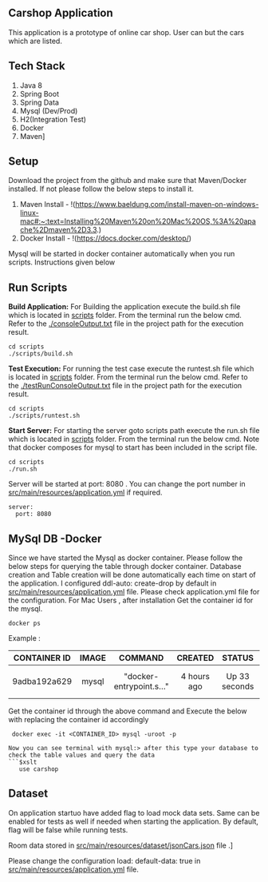 ## Carshop Application

This application is a prototype of online car shop. User can but the cars which are listed.
## Tech Stack
1. Java 8
2. Spring Boot
3. Spring Data
4. Mysql (Dev/Prod)
5. H2(Integration Test)
5. Docker
6. Maven]

## Setup

Download the project from the github and make sure that Maven/Docker installed. If not please follow the below steps to install it.
1. Maven Install - !(https://www.baeldung.com/install-maven-on-windows-linux-mac#:~:text=Installing%20Maven%20on%20Mac%20OS,%3A%20apache%2Dmaven%2D3.3.)
2. Docker Install - !(https://docs.docker.com/desktop/)

Mysql will be started in docker container automatically when you run scripts. Instructions given below

## Run Scripts
**Build Application:**
For Building the application execute the build.sh file which is located in [scripts](scripts) folder. From the terminal run the below cmd.
Refer to the [./consoleOutput.txt](./consoleOutput.txt) file in the project path for the execution result.
```
cd scripts
./scripts/build.sh

```
**Test Execution:**
For running the test case execute the runtest.sh file which is located in [scripts](scripts) folder. From the terminal run the below cmd.
Refer to the [./testRunConsoleOutput.txt](./testRunConsoleOutput.txt) file in the project path for the execution result.
```
cd scripts
./scripts/runtest.sh

```
**Start Server:**
For starting the server goto scripts path execute the run.sh file which is located in [scripts](scripts) folder. From the terminal run the below cmd.
Note that docker composes for mysql to start has been included in the script file.
```
cd scripts
./run.sh

```

Server will be started at port: 8080 . You can change the port number in [src/main/resources/application.yml](src/main/resources/application.yml) if required.
```$xslt
server:
  port: 8080
```

 
## MySql DB -Docker
Since we have started the Mysql as docker container. Please follow the below steps for querying the table through docker container.
Database creation and Table creation will be done automatically each time on start of the application. I configured ddl-auto: create-drop by
default in [src/main/resources/application.yml](src/main/resources/application.yml) file. Please check application.yml file for the configuration.
For Mac Users , after installation
Get the container id for the mysql.
```
docker ps
```
Example :

|CONTAINER ID | IMAGE            | COMMAND                |  CREATED      | STATUS        | PORTS                            |  NAMES              | 
| :---:       | :---:            | :---:                  |  :---:        | :---:         | :---:                            |  :---:              |  
|9adba192a629 | mysql            | "docker-entrypoint.s…" |  4 hours ago  | Up 33 seconds | 0.0.0.0:3306-3306/tcp, 33060/tcp |  docker_carshop-mysql_1 |


Get the container id through the above command and Execute the below with replacing the container id accordingly
```
 docker exec -it <CONTAINER_ID> mysql -uroot -p
```
```
Now you can see terminal with mysql:> after this type your database to check the table values and query the data
```$xslt
   use carshop
```

## Dataset
 On application startuo have added flag to load mock data sets. Same can be enabled for tests as well if needed when starting the application. By default, flag will be false while running tests.
 
 Room data stored in [src/main/resources/dataset/jsonCars.json](src/main/resources/dataset/jsonCars.json) file .]
 
 Please change the configuration load: default-data: true in [src/main/resources/application.yml](src/main/resources/application.yml) file.
 
